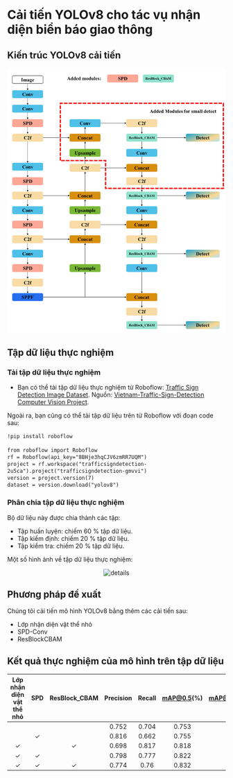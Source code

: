 # Cải tiến YOLOv8 cho tác vụ nhận diện biển báo giao thông


## Kiến trúc YOLOv8 cải tiến
<p align="center">
  <img src="img\archi.jpg" width="1024" title="details">
</p>

<!-- ## Requirements -->


<!-- ## Environment
```
  pip install -r requirements.txt
``` -->

## Tập dữ liệu thực nghiệm
### Tải tập dữ liệu thực nghiệm
* Bạn có thể tải tập dữ liệu thực nghiệm từ Roboflow: [Traffic Sign Detection Image Dataset](https://universe.roboflow.com/trafficsigndetection-2u5ca/trafficsigndetection-gmvvi/dataset/7). 
Nguồn: [Vietnam-Traffic-Sign-Detection Computer Vision Project](https://universe.roboflow.com/vietnam-traffic-sign-detection/vietnam-traffic-sign-detection-2i2j8).

Ngoài ra, bạn cũng có thể tải tập dữ liệu trên từ Roboflow với đoạn code sau:
```
!pip install roboflow

from roboflow import Roboflow
rf = Roboflow(api_key="8BHje3hqCJV6zmRR7UQM")
project = rf.workspace("trafficsigndetection-2u5ca").project("trafficsigndetection-gmvvi")
version = project.version(7)
dataset = version.download("yolov8")
```

### Phân chia tập dữ liệu thực nghiệm

Bộ dữ liệu này được chia thành các tập:
- Tập huấn luyện: chiếm 60 % tập dữ liệu.
- Tập kiểm định: chiếm 20 % tập dữ liệu.
- Tập kiểm tra: chiếm 20 % tập dữ liệu.


Một số hình ảnh về tập dữ liệu thực nghiệm: 

<p align="center">
  <img src="img\dataa.jpg" width="1024" title="details">
</p>

## Phương pháp đề xuất
 Chúng tôi cải tiến mô hình YOLOv8 bằng thêm các cải tiến sau:
  - Lớp nhận diện vật thể nhỏ
  - SPD-Conv
  - ResBlockCBAM

## Kết quả thực nghiệm của mô hình trên tập dữ liệu
| Lớp nhận diện vật thể nhỏ | SPD | ResBlock_CBAM | Precision | Recall | mAP@0.5(%) | mAP@0.5:0.95(%) |
| :--: | :-: | :-: | :-: | :-: | :-: | :-: |
| | | |0.752 | 0.704 | 0.753 | 0.61 |
| | ✓ | |0.816 | 0.662 | 0.755 | 0.612|
| ✓ | | ✓ | 0.698 | 0.817 | 0.818 | 0.67|
| ✓ | ✓ | | 0.798 | 0.777 | 0.822 | 0.668 |
| ✓ | ✓ | ✓ | 0.774 | 0.76 | 0.832 | 0.681 |